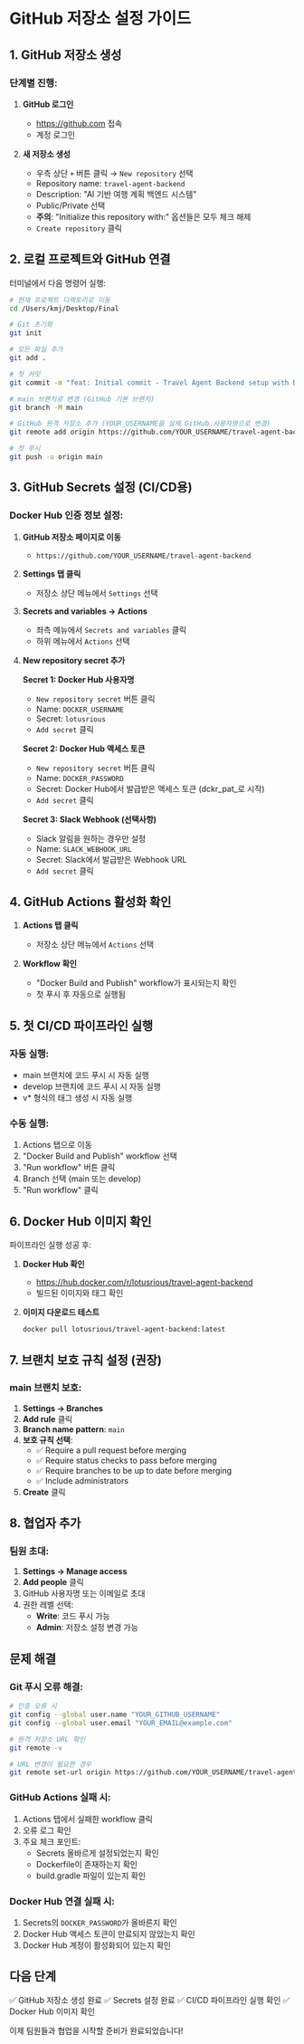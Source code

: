 # GitHub 저장소 설정 가이드

## 1. GitHub 저장소 생성

### 단계별 진행:

1. **GitHub 로그인**
   - https://github.com 접속
   - 계정 로그인

2. **새 저장소 생성**
   - 우측 상단 `+` 버튼 클릭 → `New repository` 선택
   - Repository name: `travel-agent-backend`
   - Description: "AI 기반 여행 계획 백엔드 시스템"
   - Public/Private 선택
   - **주의**: "Initialize this repository with:" 옵션들은 모두 체크 해제
   - `Create repository` 클릭

## 2. 로컬 프로젝트와 GitHub 연결

터미널에서 다음 명령어 실행:

```bash
# 현재 프로젝트 디렉토리로 이동
cd /Users/kmj/Desktop/Final

# Git 초기화
git init

# 모든 파일 추가
git add .

# 첫 커밋
git commit -m "feat: Initial commit - Travel Agent Backend setup with Docker CI/CD"

# main 브랜치로 변경 (GitHub 기본 브랜치)
git branch -M main

# GitHub 원격 저장소 추가 (YOUR_USERNAME을 실제 GitHub 사용자명으로 변경)
git remote add origin https://github.com/YOUR_USERNAME/travel-agent-backend.git

# 첫 푸시
git push -u origin main
```

## 3. GitHub Secrets 설정 (CI/CD용)

### Docker Hub 인증 정보 설정:

1. **GitHub 저장소 페이지로 이동**
   - `https://github.com/YOUR_USERNAME/travel-agent-backend`

2. **Settings 탭 클릭**
   - 저장소 상단 메뉴에서 `Settings` 선택

3. **Secrets and variables → Actions**
   - 좌측 메뉴에서 `Secrets and variables` 클릭
   - 하위 메뉴에서 `Actions` 선택

4. **New repository secret 추가**

   **Secret 1: Docker Hub 사용자명**
   - `New repository secret` 버튼 클릭
   - Name: `DOCKER_USERNAME`
   - Secret: `lotusrious`
   - `Add secret` 클릭

   **Secret 2: Docker Hub 액세스 토큰**
   - `New repository secret` 버튼 클릭
   - Name: `DOCKER_PASSWORD`
   - Secret: Docker Hub에서 발급받은 액세스 토큰 (dckr_pat_로 시작)
   - `Add secret` 클릭

   **Secret 3: Slack Webhook (선택사항)**
   - Slack 알림을 원하는 경우만 설정
   - Name: `SLACK_WEBHOOK_URL`
   - Secret: Slack에서 발급받은 Webhook URL
   - `Add secret` 클릭

## 4. GitHub Actions 활성화 확인

1. **Actions 탭 클릭**
   - 저장소 상단 메뉴에서 `Actions` 선택

2. **Workflow 확인**
   - "Docker Build and Publish" workflow가 표시되는지 확인
   - 첫 푸시 후 자동으로 실행됨

## 5. 첫 CI/CD 파이프라인 실행

### 자동 실행:
- main 브랜치에 코드 푸시 시 자동 실행
- develop 브랜치에 코드 푸시 시 자동 실행
- v* 형식의 태그 생성 시 자동 실행

### 수동 실행:
1. Actions 탭으로 이동
2. "Docker Build and Publish" workflow 선택
3. "Run workflow" 버튼 클릭
4. Branch 선택 (main 또는 develop)
5. "Run workflow" 클릭

## 6. Docker Hub 이미지 확인

파이프라인 실행 성공 후:

1. **Docker Hub 확인**
   - https://hub.docker.com/r/lotusrious/travel-agent-backend
   - 빌드된 이미지와 태그 확인

2. **이미지 다운로드 테스트**
   ```bash
   docker pull lotusrious/travel-agent-backend:latest
   ```

## 7. 브랜치 보호 규칙 설정 (권장)

### main 브랜치 보호:

1. **Settings → Branches**
2. **Add rule** 클릭
3. **Branch name pattern**: `main`
4. **보호 규칙 선택**:
   - ✅ Require a pull request before merging
   - ✅ Require status checks to pass before merging
   - ✅ Require branches to be up to date before merging
   - ✅ Include administrators
5. **Create** 클릭

## 8. 협업자 추가

### 팀원 초대:

1. **Settings → Manage access**
2. **Add people** 클릭
3. GitHub 사용자명 또는 이메일로 초대
4. 권한 레벨 선택:
   - **Write**: 코드 푸시 가능
   - **Admin**: 저장소 설정 변경 가능

## 문제 해결

### Git 푸시 오류 해결:

```bash
# 인증 오류 시
git config --global user.name "YOUR_GITHUB_USERNAME"
git config --global user.email "YOUR_EMAIL@example.com"

# 원격 저장소 URL 확인
git remote -v

# URL 변경이 필요한 경우
git remote set-url origin https://github.com/YOUR_USERNAME/travel-agent-backend.git
```

### GitHub Actions 실패 시:

1. Actions 탭에서 실패한 workflow 클릭
2. 오류 로그 확인
3. 주요 체크 포인트:
   - Secrets 올바르게 설정되었는지 확인
   - Dockerfile이 존재하는지 확인
   - build.gradle 파일이 있는지 확인

### Docker Hub 연결 실패 시:

1. Secrets의 `DOCKER_PASSWORD`가 올바른지 확인
2. Docker Hub 액세스 토큰이 만료되지 않았는지 확인
3. Docker Hub 계정이 활성화되어 있는지 확인

## 다음 단계

✅ GitHub 저장소 생성 완료
✅ Secrets 설정 완료
✅ CI/CD 파이프라인 실행 확인
✅ Docker Hub 이미지 확인

이제 팀원들과 협업을 시작할 준비가 완료되었습니다!